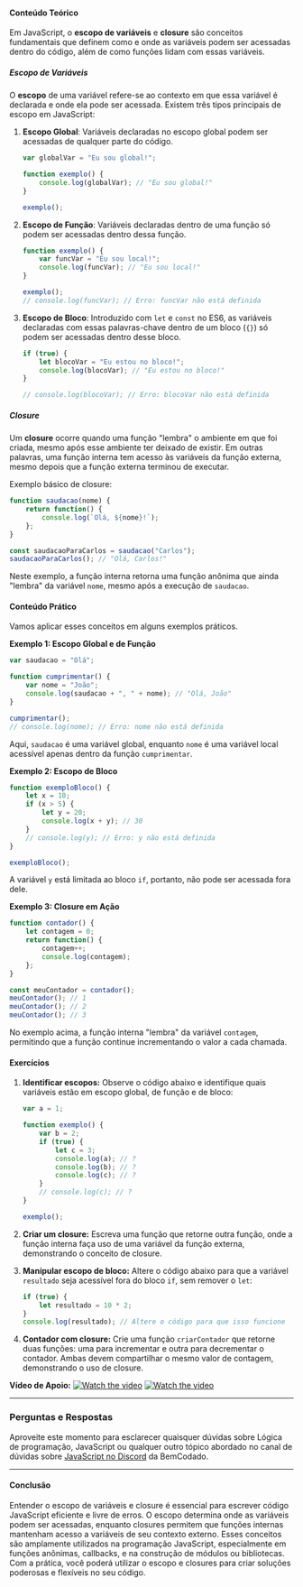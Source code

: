 #### Conteúdo Teórico

Em JavaScript, o **escopo de variáveis** e **closure** são conceitos fundamentais que definem como e onde as variáveis podem ser acessadas dentro do código, além de como funções lidam com essas variáveis.

##### Escopo de Variáveis

O **escopo** de uma variável refere-se ao contexto em que essa variável é declarada e onde ela pode ser acessada. Existem três tipos principais de escopo em JavaScript:

1. **Escopo Global**: Variáveis declaradas no escopo global podem ser acessadas de qualquer parte do código.
   ```javascript
   var globalVar = "Eu sou global!";
   
   function exemplo() {
       console.log(globalVar); // "Eu sou global!"
   }
   
   exemplo();
   ```

2. **Escopo de Função**: Variáveis declaradas dentro de uma função só podem ser acessadas dentro dessa função.
   ```javascript
   function exemplo() {
       var funcVar = "Eu sou local!";
       console.log(funcVar); // "Eu sou local!"
   }
   
   exemplo();
   // console.log(funcVar); // Erro: funcVar não está definida
   ```

3. **Escopo de Bloco**: Introduzido com `let` e `const` no ES6, as variáveis declaradas com essas palavras-chave dentro de um bloco (`{}`) só podem ser acessadas dentro desse bloco.
   ```javascript
   if (true) {
       let blocoVar = "Eu estou no bloco!";
       console.log(blocoVar); // "Eu estou no bloco!"
   }
   
   // console.log(blocoVar); // Erro: blocoVar não está definida
   ```

##### Closure

Um **closure** ocorre quando uma função "lembra" o ambiente em que foi criada, mesmo após esse ambiente ter deixado de existir. Em outras palavras, uma função interna tem acesso às variáveis da função externa, mesmo depois que a função externa terminou de executar.

Exemplo básico de closure:
```javascript
function saudacao(nome) {
    return function() {
        console.log(`Olá, ${nome}!`);
    };
}

const saudacaoParaCarlos = saudacao("Carlos");
saudacaoParaCarlos(); // "Olá, Carlos!"
```
Neste exemplo, a função interna retorna uma função anônima que ainda "lembra" da variável `nome`, mesmo após a execução de `saudacao`.

#### Conteúdo Prático

Vamos aplicar esses conceitos em alguns exemplos práticos.

**Exemplo 1: Escopo Global e de Função**

```javascript
var saudacao = "Olá";

function cumprimentar() {
    var nome = "João";
    console.log(saudacao + ", " + nome); // "Olá, João"
}

cumprimentar();
// console.log(nome); // Erro: nome não está definida
```
Aqui, `saudacao` é uma variável global, enquanto `nome` é uma variável local acessível apenas dentro da função `cumprimentar`.

**Exemplo 2: Escopo de Bloco**

```javascript
function exemploBloco() {
    let x = 10;
    if (x > 5) {
        let y = 20;
        console.log(x + y); // 30
    }
    // console.log(y); // Erro: y não está definida
}

exemploBloco();
```
A variável `y` está limitada ao bloco `if`, portanto, não pode ser acessada fora dele.

**Exemplo 3: Closure em Ação**

```javascript
function contador() {
    let contagem = 0;
    return function() {
        contagem++;
        console.log(contagem);
    };
}

const meuContador = contador();
meuContador(); // 1
meuContador(); // 2
meuContador(); // 3
```
No exemplo acima, a função interna "lembra" da variável `contagem`, permitindo que a função continue incrementando o valor a cada chamada.

#### Exercícios

1. **Identificar escopos:**
   Observe o código abaixo e identifique quais variáveis estão em escopo global, de função e de bloco:
   ```javascript
   var a = 1;
   
   function exemplo() {
       var b = 2;
       if (true) {
           let c = 3;
           console.log(a); // ?
           console.log(b); // ?
           console.log(c); // ?
       }
       // console.log(c); // ?
   }
   
   exemplo();
   ```

2. **Criar um closure:**
   Escreva uma função que retorne outra função, onde a função interna faça uso de uma variável da função externa, demonstrando o conceito de closure.

3. **Manipular escopo de bloco:**
   Altere o código abaixo para que a variável `resultado` seja acessível fora do bloco `if`, sem remover o `let`:
   ```javascript
   if (true) {
       let resultado = 10 * 2;
   }
   console.log(resultado); // Altere o código para que isso funcione
   ```

4. **Contador com closure:**
   Crie uma função `criarContador` que retorne duas funções: uma para incrementar e outra para decrementar o contador. Ambas devem compartilhar o mesmo valor de contagem, demonstrando o uso de closure.

**Vídeo de Apoio:**
[![Watch the video](https://i.ytimg.com/vi/xR20SDthG8U/hq720.jpg?sqp=-oaymwEcCNAFEJQDSFXyq4qpAw4IARUAAIhCGAFwAcABBg==&rs=AOn4CLDEt7DJGDh8dDA_VKmoj3hFx89jBA)](https://youtu.be/xR20SDthG8U?si=n0lvPPo85vRlDsC_)
[![Watch the video](https://i.ytimg.com/vi/xME2TcbxiNo/hq720.jpg?sqp=-oaymwEcCNAFEJQDSFXyq4qpAw4IARUAAIhCGAFwAcABBg==&rs=AOn4CLD-O54z3Bo3QvQG_CwTMzJ44QH1VA)](https://youtu.be/xME2TcbxiNo?si=NdTacffBsuxgHuKH)

---

### Perguntas e Respostas

Aproveite este momento para esclarecer quaisquer dúvidas sobre Lógica de programação, JavaScript ou qualquer outro tópico abordado no canal de dúvidas sobre [JavaScript no Discord](https://discord.com/channels/1224468395462754345/1224468875840851968) da BemCodado.

---

#### Conclusão

Entender o escopo de variáveis e closure é essencial para escrever código JavaScript eficiente e livre de erros. O escopo determina onde as variáveis podem ser acessadas, enquanto closures permitem que funções internas mantenham acesso a variáveis de seu contexto externo. Esses conceitos são amplamente utilizados na programação JavaScript, especialmente em funções anônimas, callbacks, e na construção de módulos ou bibliotecas. Com a prática, você poderá utilizar o escopo e closures para criar soluções poderosas e flexíveis no seu código.
